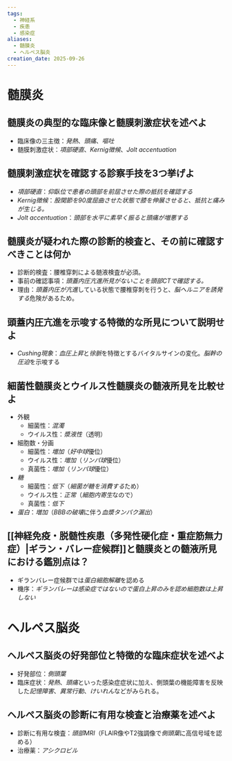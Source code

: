 ```yaml
---
tags:
  - 神経系
  - 疾患
  - 感染症
aliases:
  - 髄膜炎
  - ヘルペス脳炎
creation_date: 2025-09-26
---
```

# 髄膜炎

## 髄膜炎の典型的な臨床像と髄膜刺激症状を述べよ
- 臨床像の三主徴：*発熱*、*頭痛*、*嘔吐*
- 髄膜刺激症状：*項部硬直*、*Kernig徴候*、*Jolt accentuation*


## 髄膜刺激症状を確認する診察手技を3つ挙げよ
- *項部硬直*：*仰臥位で患者の頭部を前屈させた際の抵抗を確認する*
- *Kernig徴候*：*股関節を90度屈曲させた状態で膝を伸展させると、抵抗と痛みが生じる。*
- *Jolt accentuation*：*頭部を水平に素早く振ると頭痛が増悪する*

## 髄膜炎が疑われた際の診断的検査と、その前に確認すべきことは何か
- 診断的検査：腰椎穿刺による髄液検査が必須。
- 事前の確認事項：*頭蓋内圧亢進所見がないことを頭部CTで確認する。*
- 理由：*頭蓋内圧が亢進*している状態で腰椎穿刺を行うと、*脳ヘルニアを誘発する*危険があるため。

## 頭蓋内圧亢進を示唆する特徴的な所見について説明せよ
- *Cushing現象*：*血圧上昇*と*徐脈*を特徴とするバイタルサインの変化。*脳幹の圧迫*を示唆する

## 細菌性髄膜炎とウイルス性髄膜炎の髄液所見を比較せよ
- 外観
	- 細菌性：*混濁*
	- ウイルス性：*漿液性*（透明）
- 細胞数・分画
	- 細菌性：*増加*（*好中球*優位）
	- ウイルス性：*増加*（*リンパ球*優位）
	- 真菌性：*増加*（*リンパ球*優位）
- *糖*
	- 細菌性：*低下*（*細菌が糖を消費する*ため）
	- ウイルス性：*正常*（*細胞内寄生*なので）
	- 真菌性：*低下*
- *蛋白*：*増加*（*BBBの破壊*に伴う*血漿タンパク漏出*）

## [[神経免疫・脱髄性疾患（多発性硬化症・重症筋無力症）|ギラン・バレー症候群]]と髄膜炎との髄液所見における鑑別点は？
- ギランバレー症候群では*蛋白細胞解離*を認める
- 機序：*ギランバレーは感染症ではないので蛋白上昇のみを認め細胞数は上昇しない*

# ヘルペス脳炎

## ヘルペス脳炎の好発部位と特徴的な臨床症状を述べよ
- 好発部位：*側頭葉*
- 臨床症状：*発熱*、*頭痛*といった感染症症状に加え、側頭葉の機能障害を反映した*記憶障害*、*異常行動*、*けいれん*などがみられる。

## ヘルペス脳炎の診断に有用な検査と治療薬を述べよ
- 診断に有用な検査：*頭部MRI*（FLAIR像やT2強調像で*側頭葉*に高信号域を認める）
- 治療薬：*アシクロビル*